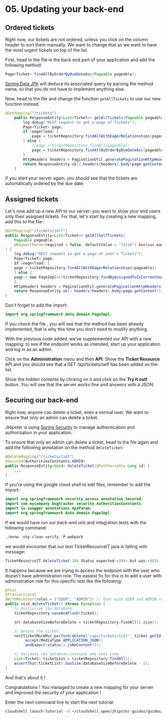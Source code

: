 # 05. Updating your back-end

<walkthrough-tutorial-duration duration="10"></walkthrough-tutorial-duration>

## Ordered tickets

Right now, our tickets are not ordered, unless you click on the column header to sort them manually. We want to change that as we want to have the most urgent tickets on top of the list.

First, head to the <walkthrough-editor-open-file filePath="BugTrackerJHipster/src/main/java/com/mycompany/bugtracker/repository/TicketRepository.java" text="TicketRepository.java"></walkthrough-editor-open-file> file in the back end part of your application and add the following method:

```Java
Page<Ticket> findAllByOrderByDueDateAsc(Pageable pageable);
```

[Spring Data JPA](https://spring.io/projects/spring-data-jpa) will deduce its associated query by parsing the method name, so that you do not have to implement anything else.

Now, head to the file <walkthrough-editor-open-file filePath="BugTrackerJHipster/src/main/java/com/mycompany/bugtracker/web/rest/TicketResource.java" text="TicketResource.java"></walkthrough-editor-open-file> and change the function `getAllTickets` to use our new function instead.

```Java
@GetMapping("/tickets")
    public ResponseEntity<List<Ticket>> getAllTickets(Pageable pageable, @RequestParam(required = false, defaultValue = "false") boolean eagerload) {
        log.debug("REST request to get a page of Tickets");
        Page<Ticket> page;
        if (eagerload) {
            page = ticketRepository.findAllWithEagerRelationships(pageable);
        } else {
            //page = ticketRepository.findAll(pageable);
            page = ticketRepository.findAllByOrderByDueDateAsc(pageable);
        }
        HttpHeaders headers = PaginationUtil.generatePaginationHttpHeaders(ServletUriComponentsBuilder.fromCurrentRequest(), page);
        return ResponseEntity.ok().headers(headers).body(page.getContent());
    }
```

If you start your server again, you should see that the tickets are automatically ordered by the due date.

## Assigned tickets

Let's now add up a new API to our server: you want to show your end users only their assigned tickets. For that, let's start by creating a new mapping, add this to the file <walkthrough-editor-open-file filePath="BugTrackerJHipster/src/main/java/com/mycompany/bugtracker/web/rest/TicketResource.java" text="TicketResource.java"></walkthrough-editor-open-file>:

```Java
@GetMapping("/tickets/self")
public ResponseEntity<List<Ticket>> getAllSelfTickets(
    Pageable pageable,
    @RequestParam(required = false, defaultValue = "false") boolean eagerload
) {
    log.debug("REST request to get a page of user's Tickets");
    Page<Ticket> page;
    if (eagerload) {
    page = ticketRepository.findAllWithEagerRelationships(pageable);
    } else {
    page = new PageImpl<>(ticketRepository.findByAssignedToIsCurrentUser());
    }
    HttpHeaders headers = PaginationUtil.generatePaginationHttpHeaders(ServletUriComponentsBuilder.fromCurrentRequest(), page);
    return ResponseEntity.ok().headers(headers).body(page.getContent());
}
```

Don't forget to add the import:

```Java
import org.springframework.data.domain.PageImpl;
```

If you check the file <walkthrough-editor-open-file filePath="BugTrackerJHipster/src/main/java/com/mycompany/bugtracker/repository/TicketRepository.java" text="TicketRepository.java"></walkthrough-editor-open-file>, you will see that the method has been already implemented, that is why this time you don't need to modify anything.

With the previous code added, we've supplemented our API with a new mapping: to see if the endpoint works as intended, start up your application and log in as an admin.

Click on the **Administration** menu and then **API**. Show the **Ticket Resource** API and you should see that a GET /api/tickets/self has been added on the list.

Show the hidden contents by clicking on it and click on the **Try it out!** button. You will see that the server works fine and answers with a JSON.

## Securing our back-end

Right now, anyone can delete a ticket, even a normal user. We want to ensure that only an admin can delete a ticket.

JHipster is using [Spring Security](https://spring.io/projects/spring-security) to manage authentication and authorization in your application.

To ensure that only an admin can delete a ticket, head to the file <walkthrough-editor-open-file filePath="BugTrackerJHipster/src/main/java/com/mycompany/bugtracker/web/rest/TicketResource.java" text="TicketResource.java"></walkthrough-editor-open-file>  again and add the following annotation on the method `deleteTicket`:

```Java
@DeleteMapping("/tickets/{id}")
@Secured(AuthoritiesConstants.ADMIN)
public ResponseEntity<Void> deleteTicket(@PathVariable Long id) {
    ...
}
```

If you're using the google cloud shell to edit files, remember to add the import:

```Java
import org.springframework.security.access.annotation.Secured;
import com.mycompany.bugtracker.security.AuthoritiesConstants;
import io.swagger.annotations.ApiParam;
import org.springframework.data.domain.PageImpl;
```

If we would have run our back-end unit and integration tests with the following command:

```Java
./mvnw -ntp clean verify -P-webpack
``` 

we would encounter that our test TicketResourceIT.java is failing with message:

```Java
TicketResourceIT.deleteTicket:284 Status expected:<204> but was:<403>
```

It happens because we are trying to access the endpoint with the user who doesn't have administration role.
The easiest fix for this is to add a user with administration role for this specific test like the following:

```Java
@Test
@Transactional
@WithMockUser(roles = {"USER", "ADMIN"}) // User with USER and ADMIN role
public void deleteTicket() throws Exception {
    // Initialize the database
    ticketRepository.saveAndFlush(ticket);

    int databaseSizeBeforeDelete = ticketRepository.findAll().size();

    // Delete the ticket
    restTicketMockMvc.perform(delete("/api/tickets/{id}", ticket.getId())
        .accept(MediaType.APPLICATION_JSON))
        .andExpect(status().isNoContent());

    // Validate the database contains one less item
    List<Ticket> ticketList = ticketRepository.findAll();
    assertThat(ticketList).hasSize(databaseSizeBeforeDelete - 1);
}
```


And that's about it !

<walkthrough-conclusion-trophy></walkthrough-conclusion-trophy>

Congratulations ! You managed to create a new mapping for your server and improved the security of your application !

Enter the next command line to start the next tutorial:

```bash
cloudshell launch-tutorial -d ~/cloudshell_open/jhipster-guides/guides/06_editing_front.md;
```
